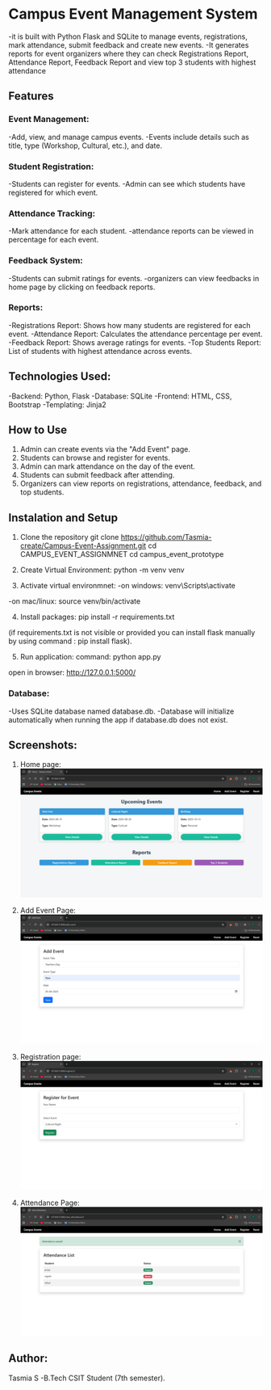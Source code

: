# Campus Event Management System
-it is built with Python Flask and SQLite to manage events, registrations, mark attendance, submit feedback and create new events.
-It generates reports for event organizers where they can check Registrations Report, Attendance Report, Feedback Report and view top 3 students with highest attendance
## Features
### Event Management:
-Add, view, and manage campus events.
-Events include details such as title, type (Workshop, Cultural, etc.), and date.
### Student Registration:
-Students can register for events.
-Admin can see which students have registered for which event.
### Attendance Tracking:
-Mark attendance for each student.
-attendance reports can be viewed in percentage for each event.
### Feedback System:
-Students can submit ratings for events.
-organizers can view feedbacks in home page by clicking on feedback reports.
### Reports:
-Registrations Report: Shows how many students are registered for each event.
-Attendance Report: Calculates the attendance percentage per event.
-Feedback Report: Shows average ratings for events.
-Top Students Report: List of students with highest attendance across events.

## Technologies Used:
-Backend: Python, Flask
-Database: SQLite
-Frontend: HTML, CSS, Bootstrap
-Templating: Jinja2

## How to Use
1. Admin can create events via the "Add Event" page.
2. Students can browse and register for events.
3. Admin can mark attendance on the day of the event.
4. Students can submit feedback after attending.
5. Organizers can view reports on registrations, attendance, feedback, and top students.

## Instalation and Setup
1. Clone the repository 
git clone https://github.com/Tasmia-create/Campus-Event-Assignment.git
cd CAMPUS_EVENT_ASSIGNMNET
cd campus_event_prototype

2. Create Virtual Environment:
python -m venv venv

3. Activate virtual environmnet:
-on windows:
venv\Scripts\activate

-on mac/linux:
source venv/bin/activate

4. Install packages:
pip install -r requirements.txt

(if requirements.txt is not visible or provided you can install flask manually by using command :
pip install flask).

5. Run application:
command:
python app.py

open in browser:
http://127.0.0.1:5000/

### Database:
-Uses SQLite database named database.db.
-Database will initialize automatically when running the app if database.db does not exist.

## Screenshots:
1. Home page:
![Home Page](static/images/home_page.png)

2. Add Event Page:
![Add Event Page](static/images/add_event_page.png)

3. Registration page:
![Register Page](static/images/register_page.png)

4. Attendance Page:
![Attendance Page](static/images/attendance_page.png)

## Author:
Tasmia S
-B.Tech CSIT Student (7th semester).